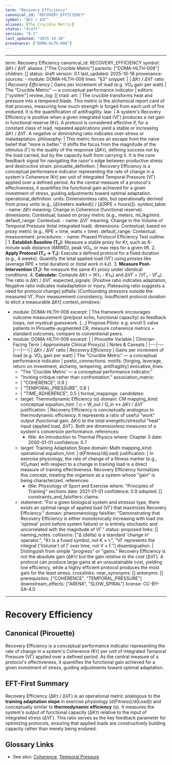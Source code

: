 ```yaml
---
term: "Recovery Efficiency"
canonical_id: "RECOVERY_EFFICIENCY"
symbol: "ΔKτ / ΔVΓ"
aliases: [The Crucible Metric]
status: "draft"
version: "0.1"
last_updated: "2025-10-18"
provenance: ["DOMA-HLTH-006"]
---
```


---
term: Recovery Efficiency
canonical_id: RECOVERY_EFFICIENCY
symbol: ΔKτ / ΔVΓ
aliases: ["The Crucible Metric"]
parents: ["DOMA-HLTH-006"]
children: []
status: draft
version: 0.1
last_updated: 2025-10-18
provenance:
  sources:
    - module: DOMA-HLTH-006
      lines: "§3"
      snippet: |
        | ΔKτ / ΔVΓ ratio       | *Recovery Efficiency*                     | Gains per increment of load (e.g. VO₂ gain per watt)                   | The “Crucible Metric” — a conceptual performance indicator                            |
  editors: ["system"]
  review_log: []
triad:
  art: |
    The crucible transforms heat and pressure into a tempered blade. This metric is the alchemical report card of that process, measuring how much strength is forged from each unit of fire endured. It is the quantification of antifragility.
  law: |
    A system's Recovery Efficiency is positive when a given integrated load (VΓ) produces a net gain in functional reserve (Kτ). A protocol is considered effective if, for a constant class of load, repeated applications yield a stable or increasing ΔKτ / ΔVΓ. A negative or diminishing ratio indicates over-stress or maladaptation.
  philosophy: |
    This metric forces an escape from the naive belief that "more is better." It shifts the focus from the magnitude of the stimulus (Γ) to the quality of the response (ΔKτ), defining success not by the load carried, but by the capacity built from carrying it. It is the core feedback signal for navigating the razor's edge between productive stress and destructive strain.
pirouette_definition: |
  Recovery Efficiency is a conceptual performance indicator representing the rate of change in a system's Coherence (Kτ) per unit of integrated Temporal Pressure (VΓ) applied over a defined period. As the central measure of a protocol's effectiveness, it quantifies the functional gain achieved for a given investment of stress, guiding adjustments toward optimal adaptation.
operational_definition:
  units: Dimensionless ratio, but operationally derived from proxy units (e.g., [Δ(meters walked)] / [Δ(RPE × hours)]).
  symbol_table:
    - name: ΔKτ
      meaning: Change in Coherence (functional reserve).
      dimensions: Contextual; based on proxy metric (e.g., meters, mL/kg/min).
      default_range: Contextual.
    - name: ΔVΓ
      meaning: Change in the Volume of Temporal Pressure (total integrated load).
      dimensions: Contextual; based on proxy metric (e.g., RPE × time, watts × time).
      default_range: Contextual.
  measurement:
    procedures:
      - name: Phased Protocol Efficiency Test
        outline: |
          1. **Establish Baseline (T₀):** Measure a stable proxy for Kτ, such as 6-minute walk distance (6MWD), peak VO₂, or max reps for a given lift.
          2. **Apply Protocol (T₀ → T₁):** Execute a defined protocol for a fixed duration (e.g., 4 weeks). Quantify the total applied load (VΓ) using proxies like (average RPE × total duration) or (total work in kJ).
          3. **Measure Post-Intervention (T₁):** Re-measure the same Kτ proxy under identical conditions.
          4. **Calculate:** Compute ΔKτ = (Kτ₁ - Kτ₀) and ΔVΓ = (VΓ₁ - VΓ₀). The ratio is ΔKτ / ΔVΓ.
        expected_signals: [Positive ratio indicates adaptation, Negative ratio indicates maladaptation or injury, Plateauing ratio suggests a need for protocol change]
        pitfalls: [Confounding stressors outside the measured VΓ, Poor measurement consistency, Insufficient protocol duration to elicit a measurable ΔKτ]
context_windows:
  - module: DOMA-HLTH-006
    excerpt: |
      The framework encourages outcome measurement (pre/post echo, functional capacity) as feedback loops, not mystical guesswork. [...] Propose Pilots: e.g. enroll 5 valve patients in Pirouette-augmented CR, measure coherence metrics + standard outcomes, compare to conventional peers.
  - module: DOMA-HLTH-006
    excerpt: |
      | Pirouette Variable | Clinician-Facing Term | Approximate Clinical Proxy(s) | Notes & Caveats |
      |---|---|---|---|
      | ΔKτ / ΔVΓ ratio | *Recovery Efficiency* | Gains per increment of load (e.g. VO₂ gain per watt) | The “Crucible Metric” — a conceptual performance indicator |
poetic_connections:
  motifs: [forging, leverage, return on investment, alchemy, tempering, antifragility]
  evocative_lines:
    - "The 'Crucible Metric' — a conceptual performance indicator."
    - "Inviting critique rather than confrontation."
  association_matrix:
    - [ "COHERENCE", 0.9 ]
    - [ "TEMPORAL_PRESSURE", 0.8 ]
    - [ "TIME_ADHERENCE", 0.5 ]
formal_mappings:
  candidates:
    - target: Thermodynamic Efficiency (η)
      domain: CM
      mapping_kind: conceptual
      equation_hint: |
        η = W_out / Q_in  ↔  ΔKτ / ΔVΓ
      justification: |
        Recovery Efficiency is conceptually analogous to thermodynamic efficiency. It represents a ratio of useful "work" output (functional gain, ΔKτ) to the total energetic/stressful "heat" input (applied load, ΔVΓ). Both are dimensionless measures of a system's conversion performance.
      references:
        - title: An Introduction to Thermal Physics
          where: Chapter 3
          date: 2000-01-01
      confidence: 0.7
    - target: Training Adaptation Slope
      domain: Math
      mapping_kind: operational
      equation_hint: |
        d(Fitness)/d(Load)
      justification: |
        In exercise physiology, the rate of change of a fitness marker (e.g., VO₂max) with respect to a change in training load is a direct measure of training effectiveness. Recovery Efficiency formalizes this concept, treating the organism as a system whose "gain" is being characterized.
      references:
        - title: Physiology of Sport and Exercise
          where: "Principles of Training" sections
          date: 2021-01-01
      confidence: 0.9
  adopted: []
constraints_and_falsifiers:
  claims:
    - statement: "For a given biological system and stressor type, there exists an optimal range of applied load (VΓ) that maximizes Recovery Efficiency."
      domain: phenomenology
      falsifier: "Demonstrating that Recovery Efficiency is either monotonically increasing with load (no 'optimal' point before system failure) or is entirely stochastic and uncorrelated with the magnitude of VΓ."
      status: proposed
      links: []
naming_notes:
  collisions: ["Δ (delta) is a standard 'change in' operator.", "Kτ is a fused symbol, not K × τ.", "VΓ represents the integral ('Volume') of Γ over time, not V × Γ."]
  disambiguation: |
    Distinguish from simple "progress" or "gains." Recovery Efficiency is not the absolute gain (ΔKτ) but the gain *relative to the cost* (ΔVΓ). A protocol can produce large gains at an unsustainable cost, yielding low efficiency, while a highly efficient protocol produces the most gain for the least stress.
crosslinks:
  near_synonyms: []
  antonyms: []
  prerequisites: ["COHERENCE", "TEMPORAL_PRESSURE"]
  downstream_effects: ["ARENA", "SLOW_SPIRAL"]
license: CC-BY-SA-4.0
---

# Recovery Efficiency

## Canonical (Pirouette)
Recovery Efficiency is a conceptual performance indicator representing the rate of change in a system's Coherence (Kτ) per unit of integrated Temporal Pressure (VΓ) applied over a defined period. As the central measure of a protocol's effectiveness, it quantifies the functional gain achieved for a given investment of stress, guiding adjustments toward optimal adaptation.

## EFT-First Summary
Recovery Efficiency (ΔKτ / ΔVΓ) is an operational metric analogous to the **training adaptation slope** in exercise physiology (d(Fitness)/d(Load)) and conceptually similar to **thermodynamic efficiency** (η). It measures the system's output of functional capacity (ΔKτ) relative to the input of integrated stress (ΔVΓ). This ratio serves as the key feedback parameter for optimizing protocols, ensuring that applied loads are constructively building capacity rather than merely being endured.

## Glossary Links
- See also: [Coherence](<#COHERENCE>), [Temporal Pressure](<#TEMPORAL_PRESSURE>)